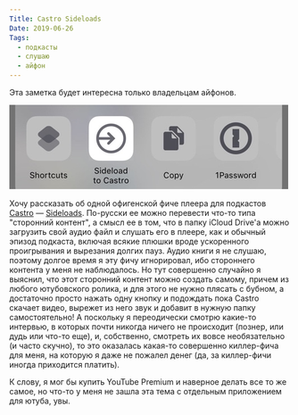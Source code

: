 ```yaml
---
Title: Castro Sideloads
Date: 2019-06-26
Tags:
  - подкасты
  - слушаю
  - айфон
---
```


Эта заметка будет интересна только владельцам айфонов.

![Castro](images/castro.jpg)

Хочу рассказать об одной офигенской фиче плеера для подкастов [Castro](https://supertop.co/castro/) — [Sideloads](https://blog.supertop.co/post/180053222292/now-playing-in-castro-32-audiobooks). По-русски ее можно перевести что-то типа "сторонний контент", а смысл ее в том, что в папку iCloud Drive'а можно загрузить свой аудио файл и слушать его в плеере, как и обычный эпизод подкаста, включая всякие плюшки вроде ускоренного проигрывания и вырезания долгих пауз. Аудио книги я не слушаю, поэтому долгое время я эту фичу игнорировал, ибо стороннего контента у меня не наблюдалось. Но тут совершенно случайно я выяснил, что этот сторонний контент можно создать самому, причем из любого ютубовского ролика, и для этого не нужно плясать с бубном, а достаточно просто нажать одну кнопку и подождать пока Castro скачает видео, вырежет из него звук и добавит в нужную папку самостоятельно! А поскольку я переодически смотрю какие-то интервью, в которых почти никогда ничего не происходит (познер, или дудь или что-то еще), и, собственно, смотреть их вовсе необязательно (и часто скучно), то это оказалась какая-то совершенно киллер-фича для меня, на которую я даже не пожалел денег (да, за киллер-фичи иногда приходится платить).

К слову, я мог бы купить YouTube Premium и наверное делать все то же самое, но что-то у меня не зашла эта тема с отдельным приложением для ютуба, увы.